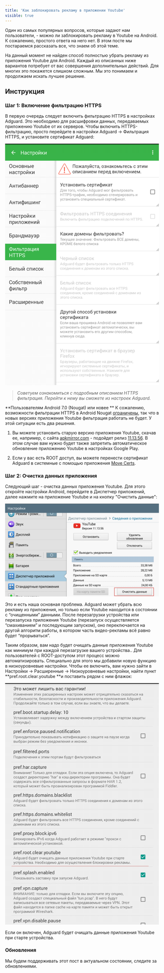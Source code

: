 ```yaml
---
title: 'Как заблокировать рекламу в приложении Youtube'
visible: true
---
```


Один из самых популярных вопросов, которые задают нам пользователи, - можно ли заблокировать рекламу в Youtube на Android. К сожалению, простого ответа на него нет. В этом посте мы постараемся рассказать все, что знаем об этой теме.

На данный момент не найден способ полностью убрать рекламу из приложения Youtube для Android. Каждый из описанных ниже вариантов потребует от вас совершения дополнительных действий. Для многих это покажется слишком сложным. Мы это понимаем и продолжаем искать лучшее решение.

## Инструкция
### Шаг 1: Включение фильтрацию HTTPS

В первую очередь следует включить фильтрацию HTTPS в настройках Adguard. Это необходимо для расшифровки данных, передаваемых приложению Youtube от их серверов. Чтобы включить HTTPS-фильтрацию, просто перейдите в настройки Adguard -> Фильтрация HTTPS, и установите сертификат Adguard:

![](httpsfiltering_ru.png)

>_Советуем ознакомиться с подробным описанием HTTPS фильтрация. Перейти к нему вы сможете из настроек Adguard._

**Пользователям Android 7.0 (Nougat) или новее **
К сожалению, возможности фильтрации HTTPS в Android Nougat [ограничены](https://blog.adguard.com/ru/adguard-android-v-2-5-official-release/), так что в новых версиях приложения Youtube фильтрация работать не будет. У этой ситуации есть два решения.

1. Вы можете установить старую версию приложения Youtube, скачав ее, например, с сайта [apkmirror.com](http://www.apkmirror.com/apk/google-inc/youtube/) - подойдет  релиз [11.13.56](http://www.apkmirror.com/apk/google-inc/youtube/youtube-11-13-56-release/). В этом случае вам нужно будет также запретить автоматическое обновление приложению Youtube в настройках Google Play.

2. Если у вас есть ROOT доступ, вы можете перенести сертификат Adguard в системные с помощью приложения [Move Certs](https://f-droid.org/repository/browse/?fdfilter=move%20certs&fdid=com.nutomic.zertman).

### Шаг 2: Очистка данных приложения

Следующий шаг - очистка данных приложения Youtube. Для этого откройте настройки Android, перейдите в Диспетчер приложений, далее нажмите на приложение Youtube и на кнопку "Очистить данные":

![](ochistit_dannie.png)

Это и есть наша основная проблема. Adguard может убрать всю рекламу из приложения, но только если Youtube находится в состоянии с “очищенными” данными. После перезагрузки устройства или перезапуска приложения Youtube (перезапуск осуществляется “смахиванием” и последующим запуском), оно переключается на другой алгоритм работы, в котором часть видео-рекламы всё равно будет “прорываться”.

Таким образом, вам надо будет очищать данные приложения Youtube как минимум при каждой перезагрузке вашего устройства.. Для пользователей с ROOT-доступом этот процесс можно автоматизировать. Специально для этого мы добавили новую функцию в низкоуровневые настройки. Чтобы ее включить, вам нужно зайти в Настройки -> Расширенные -> Низкоуровневые настройки, найти пункт **pref.root.clear.youtube **и поставить рядом с ним флажок:

![](youtube_preference.png)

Если он включен, Adguard будет очищать данные приложения Youtube при старте устройства.

### Обновления

Мы будем поддерживать этот пост в актуальном состоянии, следите за обновлениями.